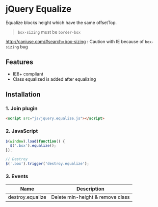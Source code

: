 # jQuery Equalize

Equalize blocks height which have the same offsetTop.

> `box-sizing` must be `border-box`

http://caniuse.com/#search=box-sizing : Caution with IE because of `box-sizing` bug

## Features

* IE8+ compliant
* Class equalized is added after equalizing


## Installation

### 1. Join plugin

```html
<script src="js/jquery.equalize.js"></script>
```



### 2. JavaScript

```js
$(window).load(function() {
  $('.box').equalize();
});
```

```js
// Destroy
$('.box').trigger('destroy.equalize');
```




### 3. Events

Name                 | Description
---------------------|----------------------------------------
destroy.equalize     | Delete min-height & remove class
